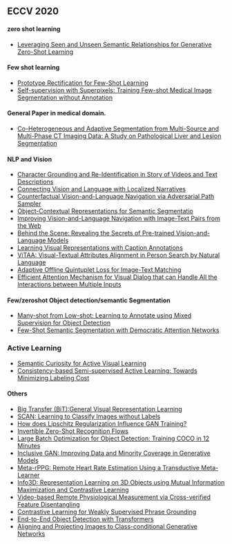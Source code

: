
## ECCV 2020

#### zero shot learning
- [Leveraging Seen and Unseen Semantic Relationships for Generative Zero-Shot Learning](https://www.ecva.net/papers/eccv_2020/papers_ECCV/html/7037_ECCV_2020_paper.php)
#### Few shot learning
- [ Prototype Rectification for Few-Shot Learning](https://www.ecva.net/papers/eccv_2020/papers_ECCV/html/2748_ECCV_2020_paper.php)
- [ Self-supervision with Superpixels: Training Few-shot Medical Image Segmentation without Annotation
](https://www.ecva.net/papers/eccv_2020/papers_ECCV/html/6977_ECCV_2020_paper.php)
#### General Paper in medical domain.
- [Co-Heterogeneous and Adaptive Segmentation from Multi-Source and Multi-Phase CT Imaging Data: A Study on Pathological Liver and Lesion Segmentation](https://www.ecva.net/papers/eccv_2020/papers_ECCV/html/4353_ECCV_2020_paper.php)
#### NLP and Vision
- [Character Grounding and Re-Identification in Story of Videos and Text Descriptions](https://www.ecva.net/papers/eccv_2020/papers_ECCV/html/3913_ECCV_2020_paper.php)
- [Connecting Vision and Language with Localized Narratives](https://www.ecva.net/papers/eccv_2020/papers_ECCV/html/4296_ECCV_2020_paper.php)
- [ Counterfactual Vision-and-Language Navigation via Adversarial Path Sampler](https://www.ecva.net/papers/eccv_2020/papers_ECCV/html/4727_ECCV_2020_paper.php)
- [Object-Contextual Representations for Semantic Segmentatio](https://www.ecva.net/papers/eccv_2020/papers_ECCV/html/5021_ECCV_2020_paper.php)
- [ Improving Vision-and-Language Navigation with Image-Text Pairs from the Web](https://www.ecva.net/papers/eccv_2020/papers_ECCV/html/5672_ECCV_2020_paper.php)
- [ Behind the Scene: Revealing the Secrets of Pre-trained Vision-and-Language Models](https://www.ecva.net/papers/eccv_2020/papers_ECCV/html/6959_ECCV_2020_paper.php)
- [ Learning Visual Representations with Caption Annotations](https://www.ecva.net/papers/eccv_2020/papers_ECCV/html/498_ECCV_2020_paper.php)
- [ ViTAA: Visual-Textual Attributes Alignment in Person Search by Natural Language](https://www.ecva.net/papers/eccv_2020/papers_ECCV/html/1593_ECCV_2020_paper.php)
- [Adaptive Offline Quintuplet Loss for Image-Text Matching](https://www.ecva.net/papers/eccv_2020/papers_ECCV/html/1972_ECCV_2020_paper.php)
- [Efficient Attention Mechanism for Visual Dialog that can Handle All the Interactions between Multiple Inputs](https://www.ecva.net/papers/eccv_2020/papers_ECCV/html/4553_ECCV_2020_paper.php)
#### Few/zeroshot Object detection/semantic Segmentation
- [ Many-shot from Low-shot: Learning to Annotate using Mixed Supervision for Object Detection](https://www.ecva.net/papers/eccv_2020/papers_ECCV/html/438_ECCV_2020_paper.php)
- [Few-Shot Semantic Segmentation with Democratic Attention Networks](https://www.ecva.net/papers/eccv_2020/papers_ECCV/html/2042_ECCV_2020_paper.php)
### Active Learning
- [Semantic Curiosity for Active Visual Learning](https://www.ecva.net/papers/eccv_2020/papers_ECCV/html/5723_ECCV_2020_paper.php)
- [Consistency-based Semi-supervised Active Learning: Towards Minimizing Labeling Cost](https://www.ecva.net/papers/eccv_2020/papers_ECCV/html/1153_ECCV_2020_paper.php)
#### Others
- [Big Transfer (BiT):General Visual Representation Learning](https://www.ecva.net/papers/eccv_2020/papers_ECCV/papers/123500477.pdf)
- [SCAN: Learning to Classify Images without Labels](https://www.ecva.net/papers/eccv_2020/papers_ECCV/html/1057_ECCV_2020_paper.php)
- [How does Lipschitz Regularization Influence GAN Training?](https://www.ecva.net/papers/eccv_2020/papers_ECCV/html/2548_ECCV_2020_paper.php)
- [ Invertible Zero-Shot Recognition Flows](https://www.ecva.net/papers/eccv_2020/papers_ECCV/html/2605_ECCV_2020_paper.php)
- [Large Batch Optimization for Object Detection: Training COCO in 12 Minutes](https://www.ecva.net/papers/eccv_2020/papers_ECCV/html/3790_ECCV_2020_paper.php)
- [Inclusive GAN: Improving Data and Minority Coverage in Generative Models](https://www.ecva.net/papers/eccv_2020/papers_ECCV/html/4072_ECCV_2020_paper.php)
- [Meta-rPPG: Remote Heart Rate Estimation Using a Transductive Meta-Learner](https://www.ecva.net/papers/eccv_2020/papers_ECCV/html/5772_ECCV_2020_paper.php)
- [ Info3D: Representation Learning on 3D Objects using Mutual Information Maximization and Contrastive Learning
](https://www.ecva.net/papers/eccv_2020/papers_ECCV/html/6884_ECCV_2020_paper.php)
- [ Video-based Remote Physiological Measurement via Cross-verified Feature Disentangling](https://www.ecva.net/papers/eccv_2020/papers_ECCV/html/3331_ECCV_2020_paper.php)
- [Contrastive Learning for Weakly Supervised Phrase Grounding](https://www.ecva.net/papers/eccv_2020/papers_ECCV/html/1327_ECCV_2020_paper.php)
- [ End-to-End Object Detection with Transformers](https://www.ecva.net/papers/eccv_2020/papers_ECCV/html/832_ECCV_2020_paper.php)
- [ Aligning and Projecting Images to Class-conditional Generative Networks](https://www.ecva.net/papers/eccv_2020/papers_ECCV/html/2834_ECCV_2020_paper.php)
